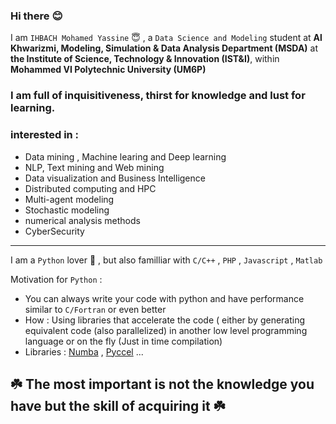 ### Hi there :blush:

I am `IHBACH Mohamed Yassine` :innocent: , a `Data Science and Modeling` student at **Al Khwarizmi, Modeling, Simulation & Data Analysis Department (MSDA)**  at **the Institute of Science, Technology & Innovation (IST&I)**, within **Mohammed VI Polytechnic University (UM6P)**
<br>

### I am full of inquisitiveness, thirst for knowledge and lust for learning.

### interested in : 

- Data mining , Machine learing and Deep learning 
- NLP, Text mining and Web mining
- Data visualization and Business Intelligence
- Distributed computing and HPC
- Multi-agent modeling
- Stochastic modeling
- numerical analysis methods
- CyberSecurity
---

I am a `Python` lover :snake: , but also familliar with `C/C++` , `PHP` , `Javascript` , `Matlab`

Motivation for `Python` : 
- You can always write your code with python and have performance similar to `C/Fortran` or even better
- How : Using libraries that accelerate the code ( either by generating equivalent code (also parallelized) in another low level programming language or on the fly (Just in time compilation)
- Libraries :  [Numba](https://github.com/numba/numba) , [Pyccel](https://github.com/pyccel/pyccel) ...




## :shamrock: The most important is not the knowledge you have but the skill of acquiring it :shamrock:
